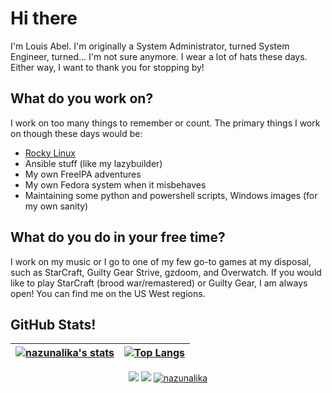 # Hi there

I'm Louis Abel. I'm originally a System Administrator, turned System Engineer,
turned... I'm not sure anymore. I wear a lot of hats these days. Either way,
I want to thank you for stopping by!

## What do you work on?

I work on too many things to remember or count. The primary things I work on
though these days would be:

* [Rocky Linux](https://rockylinux.org)
* Ansible stuff (like my lazybuilder)
* My own FreeIPA adventures
* My own Fedora system when it misbehaves
* Maintaining some python and powershell scripts, Windows images (for my own 
sanity)

## What do you do in your free time?

I work on my music or I go to one of my few go-to games at my disposal, such as
StarCraft, Guilty Gear Strive, gzdoom, and Overwatch. If you would like to play
StarCraft (brood war/remastered) or Guilty Gear, I am always open! You can find
me on the US West regions.

## GitHub Stats!

| [![nazunalika's stats](https://github-readme-stats.vercel.app/api?username=nazunalika&show_icons=true&theme=react&include_all_commits=true)](https://github.com/nazunalika) | [![Top Langs](https://github-readme-stats.vercel.app/api/top-langs/?username=nazunalika&layout=compact&theme=react&langs_count=10&hide=css,rst,javascript,saltstack,html,scheme)](https://github.com/nazunalika) |
|--- |---

<div align="center">
<a href="https://github.com/nazunalika?tab=followers"><img src="https://img.shields.io/github/followers/nazunalika.svg?style=social&label=Follow&maxAge=z"></a>
<a href="https://github.com/nazunalika"><img src="https://badges.frapsoft.com/os/v1/open-source.svg?v=103"></a>
<a href="https://github.com/nazunalika"><img src="https://komarev.com/ghpvc/?username=nazunalika" alt="nazunalika"/></a>
</div>
